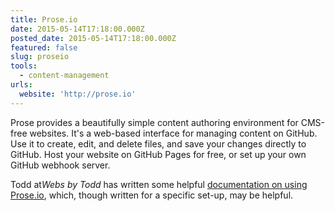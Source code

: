 ```yaml
---
title: Prose.io
date: 2015-05-14T17:18:00.000Z
posted_date: 2015-05-14T17:18:00.000Z
featured: false
slug: proseio
tools: 
  - content-management
urls:
  website: 'http://prose.io'
---
```



Prose provides a beautifully simple content authoring environment for CMS-free websites. It's a web-based interface for managing content on GitHub. Use it to create, edit, and delete files, and save your changes directly to GitHub. Host your website on GitHub Pages for free, or set up your own GitHub webhook server.

Todd at*Webs by Todd* has written some helpful [documentation on using Prose.io](http://www.websbytodd.com/documentation/using-prose/#write-your-post), which, though written for a specific set-up, may be helpful.